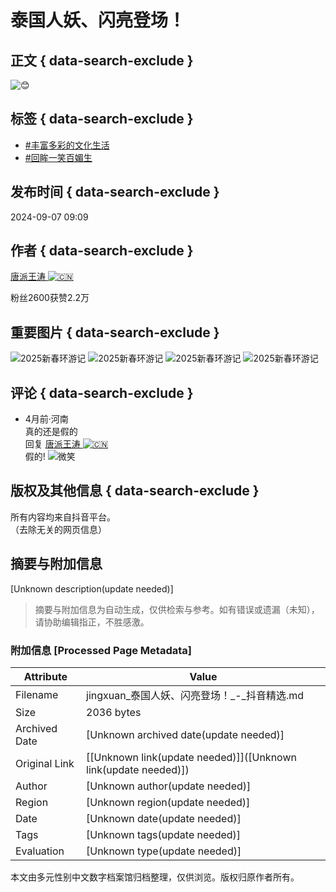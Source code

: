 # 泰国人妖、闪亮登场！

## 正文 { data-search-exclude }


![😊](//p3-pc-weboff.byteimg.com/tos-cn-i-9r5gewecjs/twemoji/72x72/1f60a.png)

## 标签 { data-search-exclude }
- [#丰富多彩的文化生活](//www.douyin.com/search/%E4%B8%B0%E5%AF%8C%E5%A4%9A%E5%BD%A9%E7%9A%84%E6%96%87%E5%8C%96%E7%94%9F%E6%B4%BB?enter_from=video_detail&source=pc_click_hashtag_feed)
- [#回眸一笑百媚生](//www.douyin.com/search/%E5%9B%9E%E7%9C%B8%E4%B8%80%E7%AC%91%E7%99%BE%E5%AA%9A%E7%94%9F?enter_from=video_detail&source=pc_click_hashtag_feed)

## 发布时间 { data-search-exclude }
2024-09-07 09:09

## 作者 { data-search-exclude }
[唐派王涛 ![🇨🇳](//p3-pc-weboff.byteimg.com/tos-cn-i-9r5gewecjs/twemoji/72x72/1f1e8-1f1f3.png)](//www.douyin.com/user/MS4wLjABAAAAVfoQdRfjBGliDXg-bSkXE3znuQjf9xcCQ8kR0mfGzTc)

粉丝2600获赞2.2万

## 重要图片 { data-search-exclude }
![2025新春环游记](https://lf-resource-platform.douyinstatic.com/obj/one-solution-center-external/7359502129541449780/5335e464ad3f158974c13d2fea9a12a0.png)
![2025新春环游记](https://lf-resource-platform.douyinstatic.com/obj/one-solution-center-external/7359502129541449780/6f15376baa2413a32566dc6edc762a63.png)
![2025新春环游记](https://lf-resource-platform.douyinstatic.com/obj/one-solution-center-external/7359502129541449780/682c649965e47374d68dd003272e9066.png)
![2025新春环游记](https://lf-resource-platform.douyinstatic.com/obj/one-solution-center-external/7359502129541449780/58caeed98a5b9a025ba37e1e02bd3013.png)

## 评论 { data-search-exclude }
- 4月前·河南  
  真的还是假的  
  回复 [唐派王涛 ![🇨🇳](//p3-pc-weboff.byteimg.com/tos-cn-i-9r5gewecjs/twemoji/72x72/1f1e8-1f1f3.png)](//www.douyin.com/user/MS4wLjABAAAAVfoQdRfjBGliDXg-bSkXE3znuQjf9xcCQ8kR0mfGzTc)  
  假的! ![微笑](https://p3-pc-sign.douyinpic.com/obj/tos-cn-i-tsj2vxp0zn/1972326082274b4dade2f3f8e9763fb2?lk3s=343af0a2&x-expires=2052208800&x-signature=UMO%2FrS6lbd98m%2BUwnfUJB6reqTw%3D&from=876277922)

## 版权及其他信息 { data-search-exclude }
所有内容均来自抖音平台。  
（去除无关的网页信息）
<!-- tcd_original_link https://jingxuan.douyin.com/m/video/7411825820156693812 -->


## 摘要与附加信息

<!-- tcd_abstract -->
[Unknown description(update needed)]
<!-- tcd_abstract_end -->

> 摘要与附加信息为自动生成，仅供检索与参考。如有错误或遗漏（未知），请协助编辑指正，不胜感激。

### 附加信息 [Processed Page Metadata]

| Attribute       | Value                                  |
|-----------------|----------------------------------------|
| Filename        | jingxuan_泰国人妖、闪亮登场！_-_抖音精选.md                             |
| Size            | 2036 bytes                           |
| Archived Date   | [Unknown archived date(update needed)]                             |
| Original Link   | [[Unknown link(update needed)]]([Unknown link(update needed)])                       |
| Author          | [Unknown author(update needed)]                               |
| Region          | [Unknown region(update needed)]                               |
| Date            | [Unknown date(update needed)]                                 |
| Tags            | [Unknown tags(update needed)]                                 |
| Evaluation            | [Unknown type(update needed)]                                 |
<!-- tcd_table_end -->

本文由多元性别中文数字档案馆归档整理，仅供浏览。版权归原作者所有。
